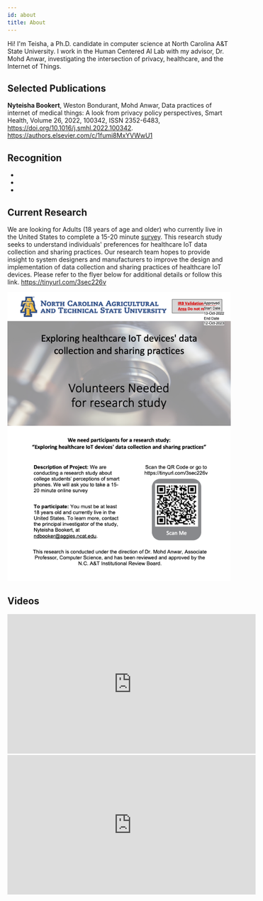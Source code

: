 ```yaml
---
id: about
title: About
---
```


Hi! I'm Teisha, a Ph.D. candidate in computer science at North Carolina A&T State University. I work in the Human Centered AI Lab with my advisor, Dr. Mohd Anwar, investigating the intersection of privacy, healthcare, and the Internet of Things. 

<!-- https://docs.github.com/en/pages
https://docusaurus.io/docs/design-principles
https://guides.github.com/pdfs/markdown-cheatsheet-online.pdf -->

## Selected Publications

**Nyteisha Bookert**, Weston Bondurant, Mohd Anwar, Data practices of internet of medical things: A look from privacy policy perspectives, Smart Health, Volume 26, 2022, 100342, ISSN 2352-6483, https://doi.org/10.1016/j.smhl.2022.100342. https://authors.elsevier.com/c/1fumi8MxYVWwU1

## Recognition

- 
- 
- 

## Current Research

We are looking for Adults (18 years of age and older) who currently live in the United States to complete a 15-20 minute [survey](https://tinyurl.com/3sec226v). This research study seeks to understand individuals' preferences for healthcare IoT data collection and sharing practices. Our research team hopes to provide insight to system designers and manufacturers to improve the design and implementation of data collection and sharing practices of healthcare IoT devices. Please refer to the flyer below for additional details or follow this link. https://tinyurl.com/3sec226v

![Research Study Recruitment Flyer](./assets/Stamped_Recruitment_Flyer_2022-10-12.png)

## Videos

<iframe width="560" height="315" src="https://www.youtube.com/embed/62cX8028g24" title="YouTube video player" frameborder="0" allow="accelerometer; autoplay; clipboard-write; encrypted-media; gyroscope; picture-in-picture" allowfullscreen></iframe>

<iframe width="560" height="315" src="https://www.youtube.com/embed/0X0PJ6GMlN4" title="YouTube video player" frameborder="0" allow="accelerometer; autoplay; clipboard-write; encrypted-media; gyroscope; picture-in-picture" allowfullscreen></iframe>